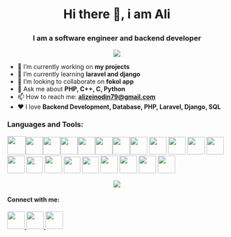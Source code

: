 # <p align="center"> Hi there 👋, i am Ali </p>
### <p align="center"> I am a software engineer and backend developer </p>

<p align="center"> <img src="https://github-readme-stats.vercel.app/api?username=alizeinodin&show_icons=true&theme=merko"/> </p>
<!--
**alizeinodin/alizeinodin** is a ✨ _special_ ✨ repository because its `README.md` (this file) appears on your GitHub profile.
-->

- 🔭 I’m currently working on **my projects**
- 🌱 I’m currently learning **laravel and django**
- 👯 I’m looking to collaborate on **fokol app**
- 💬 Ask me about **PHP, C++, C, Python**
- 📫 How to reach me: **alizeinodin79@gmail.com**
- ❤️ I love **Backend Development, Database, PHP, Laravel, Django, SQL**

### Languages and Tools:
<img height=42 src="https://cdn.jsdelivr.net/gh/devicons/devicon/icons/php/php-plain.svg"/><img height=40 src="https://cdn.jsdelivr.net/gh/devicons/devicon/icons/python/python-original.svg"/><img height=40 src="https://cdn.jsdelivr.net/gh/devicons/devicon/icons/c/c-original.svg" /><img height=40 src="https://cdn.jsdelivr.net/gh/devicons/devicon/icons/cplusplus/cplusplus-original.svg" /><img height=40 src="https://cdn.jsdelivr.net/gh/devicons/devicon/icons/laravel/laravel-plain-wordmark.svg" /><img height=40 src="https://cdn.jsdelivr.net/gh/devicons/devicon/icons/django/django-plain.svg" /><img height=40 src="https://cdn.jsdelivr.net/gh/devicons/devicon/icons/html5/html5-original.svg" /><img height=40 src="https://cdn.jsdelivr.net/gh/devicons/devicon/icons/css3/css3-original.svg" /> <img height=40 src="https://cdn.jsdelivr.net/gh/devicons/devicon/icons/javascript/javascript-original.svg" /> <img height=40 src="https://cdn.jsdelivr.net/gh/devicons/devicon/icons/bootstrap/bootstrap-original.svg" /> <img height=40 src="https://cdn.jsdelivr.net/gh/devicons/devicon/icons/linux/linux-original.svg" /> <img height=40 src="https://cdn.jsdelivr.net/gh/devicons/devicon/icons/docker/docker-original.svg" /> <img height=40 src="https://cdn.jsdelivr.net/gh/devicons/devicon/icons/mysql/mysql-original.svg" /> <img height=38 src="https://cdn.jsdelivr.net/gh/devicons/devicon/icons/trello/trello-plain.svg" /> <img height=40 src="https://cdn.jsdelivr.net/gh/devicons/devicon/icons/git/git-plain.svg"/> <img height=38 src="https://cdn.jsdelivr.net/gh/devicons/devicon/icons/composer/composer-original.svg"/> <img height=38 src="https://cdn.jsdelivr.net/gh/devicons/devicon/icons/cmake/cmake-original.svg"/> <img height=40 src="https://cdn.jsdelivr.net/gh/devicons/devicon/icons/qt/qt-original.svg"/> <img height=40 src="https://cdn.jsdelivr.net/gh/devicons/devicon/icons/phpstorm/phpstorm-original.svg"/> <img height=40 src="https://cdn.jsdelivr.net/gh/devicons/devicon/icons/pycharm/pycharm-original.svg"/> <img height=40 src="https://cdn.jsdelivr.net/gh/devicons/devicon/icons/vscode/vscode-original.svg"/>

<p align="center"> <img src="https://github-readme-stats.vercel.app/api/top-langs?username=alizeinodin&layout=compact&theme=merko"/> </p>

#### Connect with me:
<a href="https://www.linkedin.com/in/ali-zeinodin/">
    <img height="40" src="https://cdn2.iconfinder.com/data/icons/social-icon-3/512/social_style_3_in-306.png"/>
</a>
<a href="https://t.me/ali_zne">
    <img height="40" src="https://static.cdnlogo.com/logos/t/57/telegram-2019.svg"/>
</a>
<a href="https://www.instagram.com/ali.zne/">
    <img height="40" src="https://static.cdnlogo.com/logos/i/93/instagram.svg"/>
</a>
